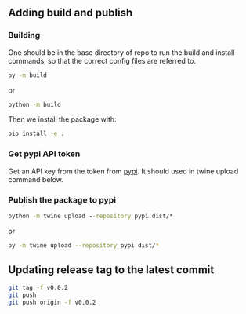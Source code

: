 ## Adding build and publish 
### Building
One should be in the base directory of repo to run the build and install commands, so that the correct config files are referred to.
```cmd
py -m build
```
or
```sh
python -m build
```
Then we install the package with:
```sh
pip install -e .
```
### Get pypi API token
Get an API key from the token from [pypi](https://pypi.org/). It should used in twine upload command below.

### Publish the package to pypi
```cmd
python -m twine upload --repository pypi dist/*
```
or
```sh
py -m twine upload --repository pypi dist/*
```
## Updating release tag to the latest commit
```sh
git tag -f v0.0.2
git push
git push origin -f v0.0.2
```